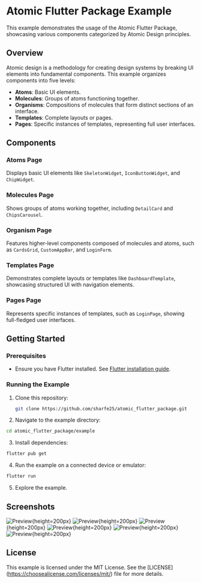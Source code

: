 # Atomic Flutter Package Example

This example demonstrates the usage of the Atomic Flutter Package, showcasing various components categorized by Atomic Design principles.

## Overview

Atomic design is a methodology for creating design systems by breaking UI elements into fundamental components. This example organizes components into five levels:

- **Atoms**: Basic UI elements.
- **Molecules**: Groups of atoms functioning together.
- **Organisms**: Compositions of molecules that form distinct sections of an interface.
- **Templates**: Complete layouts or pages.
- **Pages**: Specific instances of templates, representing full user interfaces.

## Components

### Atoms Page
Displays basic UI elements like `SkeletonWidget`, `IconButtonWidget`, and `ChipWidget`.

### Molecules Page
Shows groups of atoms working together, including `DetailCard` and `ChipsCarousel`.

### Organism Page
Features higher-level components composed of molecules and atoms, such as `CardsGrid`, `CustomAppBar`, and `LoginForm`.

### Templates Page
Demonstrates complete layouts or templates like `DashboardTemplate`, showcasing structured UI with navigation elements.

### Pages Page
Represents specific instances of templates, such as `LoginPage`, showing full-fledged user interfaces.

## Getting Started

### Prerequisites
- Ensure you have Flutter installed. See [Flutter installation guide](https://github.com/sharfe25/atomic_flutter_package.git).

### Running the Example

1. Clone this repository:
   ```bash
   git clone https://github.com/sharfe25/atomic_flutter_package.git
   ```

2. Navigate to the example directory:

```bash
cd atomic_flutter_package/example
```

3. Install dependencies:

```bash
flutter pub get
```

4. Run the example on a connected device or emulator:
```bash
flutter run
```

5. Explore the example.

## Screenshots
![Preview](home.png){height=200px}
![Preview](atoms.png){height=200px}
![Preview](molecules.png){height=200px}
![Preview](organism.png){height=200px}
![Preview](pages.png){height=200px}
![Preview](templates.png){height=200px}

## License
This example is licensed under the MIT License. See the [LICENSE] (https://choosealicense.com/licenses/mit/) file for more details.

